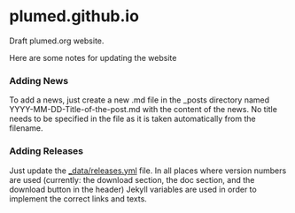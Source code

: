 # plumed.github.io
Draft plumed.org website.

Here are some notes for updating the website

### Adding News
To add a news, just create a new .md file in the _posts directory named YYYY-MM-DD-Title-of-the-post.md
with the content of the news. No title needs to be specified in the file as it is taken automatically from
the filename.

### Adding Releases
Just update the [_data/releases.yml](_data/releases.yml) file. In all places where version numbers are used (currently: the download section, the doc section, and the download button in the header) Jekyll variables are used in order to implement the correct links and texts.

